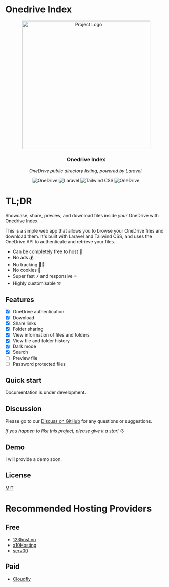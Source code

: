 # Onedrive Index

<div align="center">
    <img src="https://i.ibb.co/r5XKcP1/logo.png" width="400" alt="Project Logo">
    <h3>Onedrive Index</h3>
    <p>
        <em>
            OneDrive public directory listing, powered by Laravel.
        </em>
    </p>
     <img src="https://img.shields.io/badge/OneDrive-0078D4.svg?style=for-the-badge&logo=microsoftonedrive&logoColor=white" alt="OneDrive" />
      <img src="https://img.shields.io/badge/laravel-%23FF2D20.svg?style=for-the-badge&logo=laravel&logoColor=white" alt="Laravel" />
       <img src="https://img.shields.io/badge/tailwindcss-%2338B2AC.svg?style=for-the-badge&logo=tailwind-css&logoColor=white" alt="Tailwind CSS" />
        <img src="https://img.shields.io/badge/daisyUI-%2318A303?style=for-the-badge" alt="OneDrive" />
</div>

# TL;DR

Showcase, share, preview, and download files inside _your_ OneDrive with Onedrive Index.

This is a simple web app that allows you to browse your OneDrive files and download them. It's built with Laravel and Tailwind CSS, and uses the OneDrive API to authenticate and retrieve your files.

-   Can be completely free to host 💸
-   No ads 💰
-   No tracking 🕵️‍♂️
-   No cookies 🍪
-   Super fast ⚡ and responsive 💦
-   Highly customisable ⚒️

## Features

-   [x] OneDrive authentication
-   [x] Download
-   [x] Share links
-   [x] Folder sharing
-   [x] View information of files and folders
-   [x] View file and folder history
-   [x] Dark mode
-   [x] Search
-   [ ] Preview file
-   [ ] Password protected files

## Quick start

Documentation is under development.

## Discussion

Please go to our [Discuss on GitHub](https://github.com/ngotuananh101/onedrive/discussions) for any questions or suggestions.

_If you happen to like this project, please give it a star!_ :3

## Demo

I will provide a demo soon.

## License

[MIT](https://choosealicense.com/licenses/mit/)

# Recommended Hosting Providers

## Free

-   [123host.vn](https://client.123host.vn/?affid=866&campaign=free-hosting)
-   [x10Hosting](https://x10hosting.com/)
-   [serv00](https://www.serv00.com/)

## Paid

-   [Cloudfly](https://cloudfly.vn/?ref=169025103)
